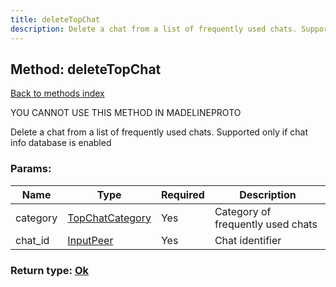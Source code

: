 ```yaml
---
title: deleteTopChat
description: Delete a chat from a list of frequently used chats. Supported only if chat info database is enabled
---
```

## Method: deleteTopChat  
[Back to methods index](index.md)


YOU CANNOT USE THIS METHOD IN MADELINEPROTO


Delete a chat from a list of frequently used chats. Supported only if chat info database is enabled

### Params:

| Name     |    Type       | Required | Description |
|----------|---------------|----------|-------------|
|category|[TopChatCategory](../types/TopChatCategory.md) | Yes|Category of frequently used chats|
|chat\_id|[InputPeer](../types/InputPeer.md) | Yes|Chat identifier|


### Return type: [Ok](../types/Ok.md)

